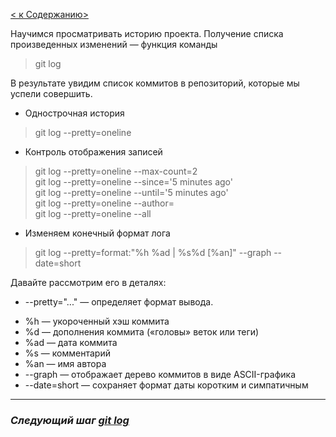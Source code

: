 [< к Cодержанию>](./readme.md)

Научимся просматривать историю проекта.
Получение списка произведенных изменений — функция команды 
> git log

В результате увидим список коммитов в репозиторий, которые мы успели совершить.

+ Однострочная история
> git log --pretty=oneline

+ Контроль отображения записей
> git log --pretty=oneline --max-count=2  
> git log --pretty=oneline --since='5 minutes ago'  
> git log --pretty=oneline --until='5 minutes ago'  
> git log --pretty=oneline --author=<your name>  
> git log --pretty=oneline --all

+ Изменяем конечный формат лога

> git log --pretty=format:"%h %ad | %s%d [%an]" --graph --date=short

Давайте рассмотрим его в деталях:

+ --pretty="..." — определяет формат вывода.
- %h — укороченный хэш коммита
- %d — дополнения коммита («головы» веток или теги)
- %ad — дата коммита
- %s — комментарий
- %an — имя автора
- --graph — отображает дерево коммитов в виде ASCII-графика
- --date=short — сохраняет формат даты коротким и симпатичным


***

### ***Следующий шаг [git log](./gitlog.md)***